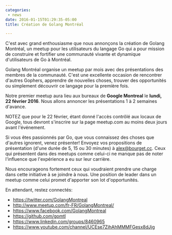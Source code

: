 ```yaml
---
categories:
 - news
date: 2016-01-15T01:29:35-05:00
title: Création de Golang Montréal

---
```


C'est avec grand enthousiasme que nous annonçons la création de Golang Montréal,
un meetup pour les utilisateurs du langage Go qui a pour mission de construire
et fortifier une communauté vivante et dynamique d'utilisateurs de Go à
Montréal.

Golang Montréal organise un meetup par mois avec des présentations des membres
de la communauté.  C'est une excellente occasion de rencontrer d'autres Gophers,
apprendre de nouvelles choses, trouver des opportunités ou simplement découvrir
ce langage pour la première fois.

<!--more-->

Notre premier meetup aura lieu aux bureaux de **Google Montreal** le **lundi, 22
février 2016**.  Nous allons annoncer les présentations 1 à 2 semaines d'avance.

NOTEZ que pour le 22 février, étant donné l'accès contrôlé aux locaux de Google,
tous devront s'inscrire sur la page meetup.com au moins deux jours avant
l'événement.

Si vous êtes passionnés par Go, que vous connaissez des choses que d'autres
ignorent, venez présenter!  Envoyez vos propositions de présentation (d'une
durée de 5, 15 ou 30 minutes) à alex@bourget.cc.  Ceux qui présentent dans des
meetups comme celui-ci ne manque pas de noter l'influence que l'expérience a eu
sur leur carrière.

Nous encourageons fortement ceux qui voudraient prendre une charge dans cette
initiative à se joindre à nous.  Une position de leader dans un meetup comme
celui promet d'apporter son lot d'opportunités.

En attendant, restez connectés:

* https://twitter.com/GolangMontreal
* http://www.meetup.com/fr-FR/GolangMontreal/
* https://www.facebook.com/GolangMontreal
* https://github.com/gomtl
* https://www.linkedin.com/groups/8460965
* https://www.youtube.com/channel/UCEse7ZihAhMMMFGesx8dJjg
